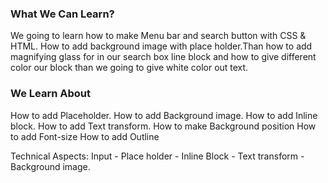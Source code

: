 ### What We Can Learn?

We going to learn how to make Menu bar and search button with CSS & HTML. How to add background image with place holder.Than how to add magnifying glass for in our search box line block and how to give different color our block than we going to give white color out text.

### We Learn About

How to add Placeholder.
How to add Background image.
How to add Inline block.
How to add Text transform.
How to make Background position
How to add Font-size
How to add Outline

Technical Aspects:
Input - Place holder - Inline Block - Text transform - Background image.

